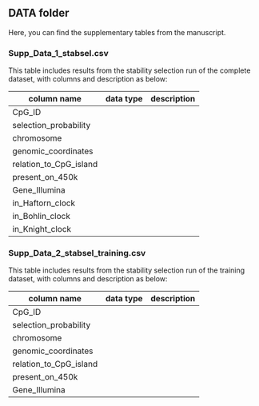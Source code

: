 ## DATA folder

Here, you can find the supplementary tables from the manuscript.

### Supp_Data_1_stabsel.csv

This table includes results from the stability selection run of the complete dataset, with columns and description as below:

column name  |  data type  |  description
-------------|-------------|------------------
CpG_ID       |             |  
selection_probability |             |  
chromosome   |             |  
genomic_coordinates |             |  
relation_to_CpG_island |             |  
present_on_450k |             |  
Gene_Illumina |             |  
in_Haftorn_clock |             |  
in_Bohlin_clock |             |  
in_Knight_clock |             |  

### Supp_Data_2_stabsel_training.csv

This table includes results from the stability selection run of the training dataset, with columns and description as below:

column name  |  data type  |  description
-------------|-------------|------------------
CpG_ID       |             |  
selection_probability |             |  
chromosome |             |  
genomic_coordinates |             |  
relation_to_CpG_island |             |  
present_on_450k |             |  
Gene_Illumina |             |  
